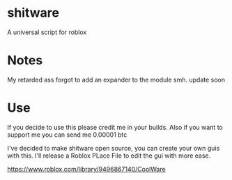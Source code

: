# shitware
A universal script for roblox

# Notes
My retarded ass forgot to add an expander to the module smh. update soon

# Use
If you decide to use this please credit me in your builds. Also if you want to support me you can send me 0.00001 btc

I've decided to make shitware open source, you can create your own guis with this. I'll release a Roblox PLace File to edit the gui with more ease.

https://www.roblox.com/library/9496867140/CoolWare
